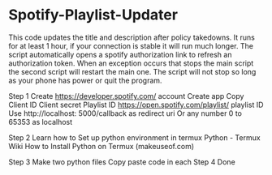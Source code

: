 # Spotify-Playlist-Updater
This code updates the title and description after policy takedowns. It runs for at least 1 hour, if your connection is stable it will run much longer. The script automatically opens a spotify authorization link to refresh an authorization token. When an exception occurs that stops the main script the second script will restart the main one. The script will not stop so long as your phone has power or quit the program. 

Step 1
Create https://developer.spotify.com/ account
Create app
Copy  
Client ID
Client secret
Playlist ID https://open.spotify.com/playlist/ playlist ID
Use http://localhost: 5000/callback as redirect uri
Or any number 0 to 65353 as localhost


Step 2
Learn how to Set up python environment in termux
Python - Termux Wiki
How to Install Python on Termux (makeuseof.com)


Step  3
Make two python files 
Copy paste code in each
Step 4
Done


